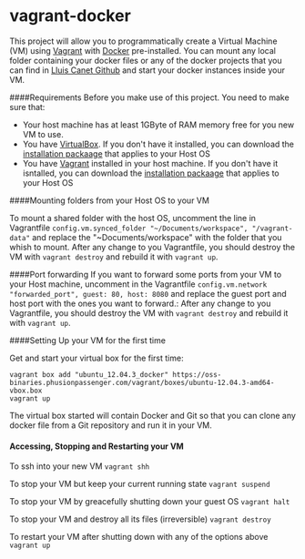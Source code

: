 vagrant-docker
==============

This project will allow you to programmatically create a Virtual Machine (VM) using [Vagrant](http://www.vagrantup.com/) with [Docker](http://www.docker.io/) pre-installed.
You can mount any local folder containing your docker files or any of the docker projects that you can find in [Lluis Canet Github](https://github.com/lluiscanet?tab=repositories) and start your docker instances inside your VM.

####Requirements
Before you make use of this project. You need to make sure that:
* Your host machine has at least 1GByte of RAM memory free for you new VM to use.
* You have [VirtualBox](https://www.virtualbox.org). If you don't have it installed, you can download the [installation packaage](https://www.virtualbox.org/wiki/Downloads) that applies to your Host OS
* You have [Vagrant](http://www.vagrantup.com/) installed in your host machine. If you don't have it isntalled, you can download the [installation packaage](http://www.vagrantup.com/downloads.html) that applies to your Host OS

####Mounting folders from your Host OS to your VM

To mount a shared folder with the host OS, uncomment the line in Vagrantfile
```config.vm.synced_folder "~/Documents/workspace", "/vagrant-data"```
and replace the "~Documents/workspace" with the folder that you whish to mount.
After any change to you Vagrantfile, you should destroy the VM with ```vagrant destroy``` and rebuild it with ```vagrant up```.

####Port forwarding
If you want to forward some ports from your VM to your Host machine, uncomment in the Vagrantfile
```config.vm.network "forwarded_port", guest: 80, host: 8080``` and replace the guest port and host port with the ones you want to forward.:
After any change to you Vagrantfile, you should destroy the VM with ```vagrant destroy``` and rebuild it with ```vagrant up```.

####Setting Up your VM for the first time

Get and start your virtual box for the first time:

```
vagrant box add "ubuntu_12.04.3_docker" https://oss-binaries.phusionpassenger.com/vagrant/boxes/ubuntu-12.04.3-amd64-vbox.box
vagrant up
```

The virtual box started will contain Docker and Git so that you can clone any docker file from a Git repository and run it in your VM.

#### Accessing, Stopping and Restarting your VM
To ssh into your new VM
```vagrant shh```

To stop your VM but keep your current running state
```vagrant suspend```

To stop your VM by greacefully shutting down your guest OS
```vagrant halt```

To stop your VM and destroy all its files (irreversible)
```vagrant destroy```

To restart your VM after shutting down with any of the options above
```vagrant up``` 

